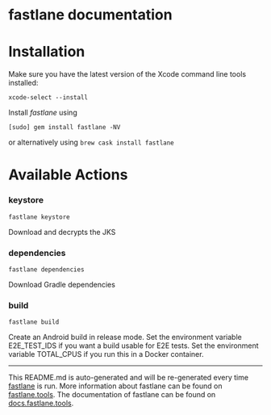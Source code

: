 fastlane documentation
================
# Installation

Make sure you have the latest version of the Xcode command line tools installed:

```
xcode-select --install
```

Install _fastlane_ using
```
[sudo] gem install fastlane -NV
```
or alternatively using `brew cask install fastlane`

# Available Actions
### keystore
```
fastlane keystore
```
Download and decrypts the JKS
### dependencies
```
fastlane dependencies
```
Download Gradle dependencies
### build
```
fastlane build
```
Create an Android build in release mode. Set the environment variable E2E_TEST_IDS if you want a build usable for E2E tests. Set the environment variable TOTAL_CPUS if you run this in a Docker container.

----

This README.md is auto-generated and will be re-generated every time [fastlane](https://fastlane.tools) is run.
More information about fastlane can be found on [fastlane.tools](https://fastlane.tools).
The documentation of fastlane can be found on [docs.fastlane.tools](https://docs.fastlane.tools).
